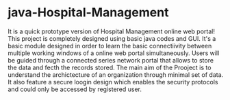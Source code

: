 # java-Hospital-Management
It is a quick prototype version of Hospital Management online web portal!
This project is completely designed using basic java codes and GUI.
It's a basic module designed in order to learn the basic connectiivity between multiple working windows of a online web portal simultaneously.
Users will be guided through a connected series network portal that allows to store the data and fecth the records stored.
The main aim of the Prooject is to understand the archictecture of an organization through minimal set of data.
It also feature a secure loogin design which enables the security protocols and could only be accessed by registered user.

